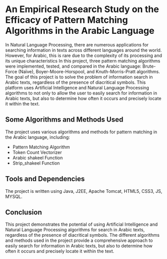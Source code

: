 # An Empirical Research Study on the Efficacy of Pattern Matching Algorithms in the Arabic Language

In Natural Language Processing, there are numerous applications for searching information in texts across different 
languages around the world. However, for Arabic, this is rare due to the complexity of its processing and its unique 
characteristics 
In this project, three pattern matching algorithms were implemented, tested, and compared in the Arabic language: Brute-Force (Naïve), Boyer-Moore-Horspool, and Knuth-Morris-Pratt algorithms.
<br>The goal of this project is to solve the problem of information search in Arabic texts, regardless of the presence of 
diacritical symbols. This platform uses Artificial Intelligence and Natural Language Processing algorithms to not only to 
allow the user to easily search for information in Arabic texts, but also to determine how often it occurs and precisely 
locate it within the text.

## Some Algorithms and Methods Used

The project uses various algorithms and methods for pattern matching in the Arabic language, including: 

- Pattern Matching Algorithm
- Token Count Vectorizer
- Arabic shakeel Function
- Strip_shakeel Function

## Tools and Dependencies

The project is written using Java, J2EE, Apache Tomcat, HTML5, CSS3, JS, MYSQL.

## Conclusion

This project demonstrates the potential of using Artificial Intelligence and Natural Language Processing algorithms for
search in Arabic texts, regardless of the presence of diacritical symbols. The different algorithms and methods used in the 
project provide a comprehensive approach to easily search for information in Arabic texts, but also to determine how often 
it occurs and precisely locate it within the text.

